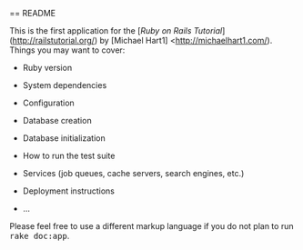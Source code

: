 == README

This is the first application for the [*Ruby on Rails Tutorial*] (http://railstutorial.org/) by [Michael Hart1] <http://michaelhart1.com/).
Things you may want to cover:

* Ruby version

* System dependencies

* Configuration

* Database creation

* Database initialization

* How to run the test suite

* Services (job queues, cache servers, search engines, etc.)

* Deployment instructions

* ...


Please feel free to use a different markup language if you do not plan to run
<tt>rake doc:app</tt>.
